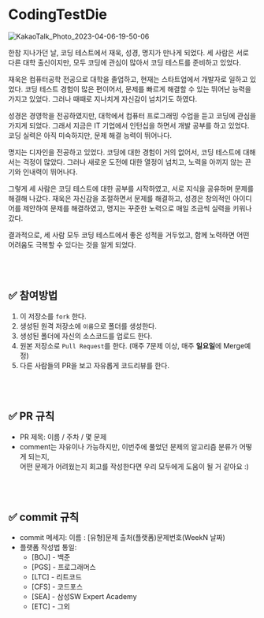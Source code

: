 # CodingTestDie

![KakaoTalk_Photo_2023-04-06-19-50-06](https://user-images.githubusercontent.com/69576360/230356052-5ebc5286-6316-4db9-9b9d-afbc50ccc672.jpeg)

한참 지나가던 날, 코딩 테스트에서 재욱, 성경, 명지가 만나게 되었다. 세 사람은 서로 다른 대학 출신이지만, 모두 코딩에 관심이 많아서 코딩 테스트를 준비하고 있었다.

재욱은 컴퓨터공학 전공으로 대학을 졸업하고, 현재는 스타트업에서 개발자로 일하고 있었다. 코딩 테스트 경험이 많은 편이어서, 문제를 빠르게 해결할 수 있는 뛰어난 능력을 가지고 있었다. 그러나 때때로 지나치게 자신감이 넘치기도 하였다.

성경은 경영학을 전공하였지만, 대학에서 컴퓨터 프로그래밍 수업을 듣고 코딩에 관심을 가지게 되었다. 그래서 지금은 IT 기업에서 인턴십을 하면서 개발 공부를 하고 있었다. 코딩 실력은 아직 미숙하지만, 문제 해결 능력이 뛰어나다.

명지는 디자인을 전공하고 있었다. 코딩에 대한 경험이 거의 없어서, 코딩 테스트에 대해서는 걱정이 많았다. 그러나 새로운 도전에 대한 열정이 넘치고, 노력을 아끼지 않는 끈기와 인내력이 뛰어나다.

그렇게 세 사람은 코딩 테스트에 대한 공부를 시작하였고, 서로 지식을 공유하며 문제를 해결해 나갔다. 재욱은 자신감을 조절하면서 문제를 해결하고, 성경은 창의적인 아이디어를 제안하여 문제를 해결하였고, 명지는 꾸준한 노력으로 매일 조금씩 실력을 키워나갔다.

결과적으로, 세 사람 모두 코딩 테스트에서 좋은 성적을 거두었고, 함께 노력하면 어떤 어려움도 극복할 수 있다는 것을 알게 되었다.

<br>
<br>

## ✅ 참여방법

1. 이 저장소를 `fork` 한다.
2. 생성된 원격 저장소에 `이름`으로 폴더를 생성한다.
3. 생성된 폴더에 자신의 소스코드를 업로드 한다.
4. 원본 저장소로 `Pull Request`를 한다. (매주 7문제 이상, 매주 **일요일**에 Merge예정)
5. 다른 사람들의 PR을 보고 자유롭게 코드리뷰를 한다.

<br>
<br>

## ✅ PR 규칙

- PR 제목: 이름 / 주차 / 몇 문제
- comment는 자유이나 가능하지만, 이번주에 풀었던 문제의 알고리즘 분류가 어떻게 되는지, <br> 어떤 문제가 어려웠는지 회고를 작성한다면 우리 모두에게 도움이 될 거 같아요 :)

<br>
<br>

## ✅ commit 규칙

- commit 메세지: 이름 : [유형]문제 출처(플랫폼)문제번호(WeekN 날짜)
- 플랫폼 작성법 통일:
  - [BOJ] - 백준
  - [PGS] - 프로그래머스
  - [LTC] - 리트코드
  - [CFS] - 코드포스
  - [SEA] - 삼성SW Expert Academy
  - [ETC] - 그외

